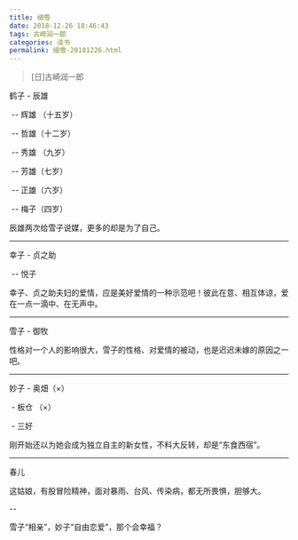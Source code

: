```yaml
---
title: 细雪
date: 2018-12-26 18:46:43
tags: 古崎润一郎
categories: 读书
permalink: 细雪-20181226.html
---
```


> [日]古崎润一郎

鹤子 - 辰雄

​	-- 辉雄 （十五岁）

​	-- 哲雄（十二岁）

​	-- 秀雄 （九岁）

​	-- 芳雄（七岁）

​	-- 正雄（六岁）

​	-- 梅子（四岁）

辰雄两次给雪子说媒，更多的却是为了自己。

---

幸子 - 贞之助

​	-- 悦子

幸子、贞之助夫妇的爱情，应是美好爱情的一种示范吧！彼此在意、相互体谅，爱在一点一滴中、在无声中。

---

雪子 -  御牧

性格对一个人的影响很大，雪子的性格、对爱情的被动，也是迟迟未嫁的原因之一吧。

---

妙子 - 奥畑（×）

​	- 板仓 （×）

​	- 三好

刚开始还以为她会成为独立自主的新女性，不料大反转，却是“东食西宿”。

---

春儿

​	这姑娘，有股冒险精神，面对暴雨、台风、传染病，都无所畏惧，胆够大。



--

雪子“相亲”，妙子“自由恋爱”，那个会幸福？